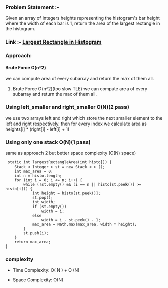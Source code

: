 
### Problem Statement :- 
Given an array of integers heights representing the histogram's bar height where the width of each bar is 1, return the area of the largest rectangle in the histogram.

 

### Link :- [Largest Rectangle in Histogram](https://leetcode.com/problems/largest-rectangle-in-histogram/)




### Approach: 

#### Brute Force O(n^2)
we can compute area of every subarray and return the max of them all.
    
1) Brute Force O(n^2)(too slow TLE)
we can compute area of every subarray and return the max of them all.  

### Using left_smaller and right_smaller O(N)(2 pass)
we use two arrays left and right which store the next smaller element to the left and right respectively.
then for every index we calculate area as heights[i] * (right[i] - left[i] + 1)

###  Using only one stack O(N)(1 pass)
same as approach 2 but better space complexity (O(N) space)
  
     static int largestRectangleArea(int histo[]) {
        Stack < Integer > st = new Stack < > ();
        int max_area = 0;
        int n = histo.length;
        for (int i = 0; i <= n; i++) {
            while (!st.empty() && (i == n || histo[st.peek()] >= histo[i])) {
                int height = histo[st.peek()];
                st.pop();
                int width;
                if (st.empty())
                    width = i;
                else
                    width = i - st.peek() - 1;
                max_area = Math.max(max_area, width * height);
            }
            st.push(i);
        }
        return max_area;
    }

### complexity 
 -   Time Complexity: O( N ) + O (N)

- Space Complexity: O(N)